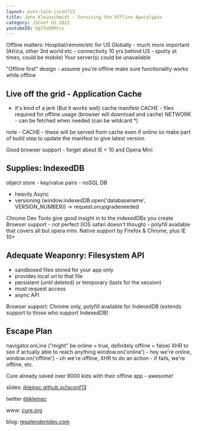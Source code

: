 ```yaml
---
layout: post-talk-jsconf13
title: John Kleinschmidt - Surviving the Offline Apocalypse
category: JSConf US 2013
youtubeID: Qg75x08Mtcs
---
```


Offline matters:
Hospital/remote/etc for US
Globally - much more important (Africa, other 3rd world etc - connectivity 10
yrs behind US - spotty at times, could be mobile)
Your server(s) could be unavailable

"Offline first" design - assume you're offline
make sure functionality works while offline

Live off the grid - Application Cache
--
- it's kind of a jerk (But it works well)
cache manifest
CACHE - files required for offline usage (browser will download and cache)
NETWORK - can be fetched when needed (can be wildcard \*)

note - CACHE - these will be served from cache even if online so make part of
build step to update the manifest to give latest version

Good browser support - forget about IE < 10 and Opera Mini

Supplies: IndexedDB
---

object store - key/value pairs - noSQL DB
- heavily Async
- versioning (window.indexedDB.open('databasename', VERSION\_NUMBER)) ->
  request.onupgradeneeded

Chrome Dev Tools give good insight in to the indexedDBs you create
Browser support - not perfect (iOS safari doesn't though) - polyfill available
that covers all but opera mini. Native support by Firefox & Chrome, plus IE 10+

Adequate Weaponry: Filesystem API
---

- sandboxed files stored for your app only
- provides local url to that file
- persistent (until deleted) or temporary (lasts for the session)
- must request access
- async API

Browser support: Chrome only, polyfill available for IndexedDB (extends support
to those who support IndexedDB)

Escape Plan
---

navigator.onLine ("might" be online = true, definitely offline = false)
XHR to see if actually able to reach anything
window.on('online') - hey we're online, window.on('offline') - oh we're
offline, XHR to do an action - if fails, we're offline, etc.

Cure already saved over 9000 kids with their offline app - awesome!

slides: [jkleinsc.github.io/jsconf13](http://jkleinsc.github.io/jsconf13)

twitter [@jkleinsc](http://twitter.com/jkleinsc)

www: [cure.org](http://cure.org)

blog: [resplendentdev.com](http://resplendentdev.com)
